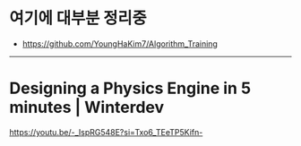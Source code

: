 # 여기에 대부분 정리중

- https://github.com/YoungHaKim7/Algorithm_Training

<hr>

# Designing a Physics Engine in 5 minutes | Winterdev

https://youtu.be/-_IspRG548E?si=Txo6_TEeTP5Kifn-
